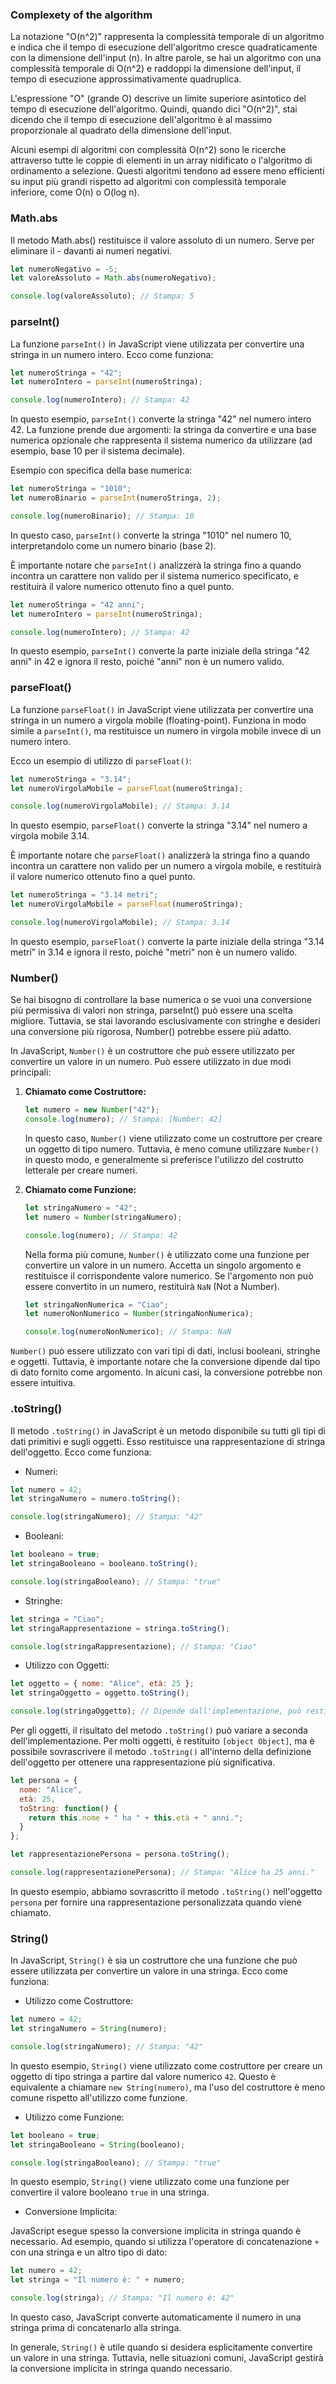 ### Complexety of the algorithm
La notazione "O(n^2)" rappresenta la complessità temporale di un algoritmo e indica che il tempo di esecuzione dell'algoritmo cresce quadraticamente con la dimensione dell'input (n). In altre parole, se hai un algoritmo con una complessità temporale di O(n^2) e raddoppi la dimensione dell'input, il tempo di esecuzione approssimativamente quadruplica.

L'espressione "O" (grande O) descrive un limite superiore asintotico del tempo di esecuzione dell'algoritmo. Quindi, quando dici "O(n^2)", stai dicendo che il tempo di esecuzione dell'algoritmo è al massimo proporzionale al quadrato della dimensione dell'input.

Alcuni esempi di algoritmi con complessità O(n^2) sono le ricerche attraverso tutte le coppie di elementi in un array nidificato o l'algoritmo di ordinamento a selezione. Questi algoritmi tendono ad essere meno efficienti su input più grandi rispetto ad algoritmi con complessità temporale inferiore, come O(n) o O(log n).

### Math.abs
Il metodo Math.abs() restituisce il valore assoluto di un numero. Serve per eliminare il - davanti ai numeri negativi.

```javascript
let numeroNegativo = -5;
let valoreAssoluto = Math.abs(numeroNegativo);

console.log(valoreAssoluto); // Stampa: 5
```

### parseInt()
La funzione `parseInt()` in JavaScript viene utilizzata per convertire una stringa in un numero intero. Ecco come funziona:

```javascript
let numeroStringa = "42";
let numeroIntero = parseInt(numeroStringa);

console.log(numeroIntero); // Stampa: 42
```

In questo esempio, `parseInt()` converte la stringa "42" nel numero intero 42. La funzione prende due argomenti: la stringa da convertire e una base numerica opzionale che rappresenta il sistema numerico da utilizzare (ad esempio, base 10 per il sistema decimale).

Esempio con specifica della base numerica:

```javascript
let numeroStringa = "1010";
let numeroBinario = parseInt(numeroStringa, 2);

console.log(numeroBinario); // Stampa: 10
```

In questo caso, `parseInt()` converte la stringa "1010" nel numero 10, interpretandolo come un numero binario (base 2).

È importante notare che `parseInt()` analizzerà la stringa fino a quando incontra un carattere non valido per il sistema numerico specificato, e restituirà il valore numerico ottenuto fino a quel punto.

```javascript
let numeroStringa = "42 anni";
let numeroIntero = parseInt(numeroStringa);

console.log(numeroIntero); // Stampa: 42
```

In questo esempio, `parseInt()` converte la parte iniziale della stringa "42 anni" in 42 e ignora il resto, poiché "anni" non è un numero valido.

### parseFloat()
La funzione `parseFloat()` in JavaScript viene utilizzata per convertire una stringa in un numero a virgola mobile (floating-point). Funziona in modo simile a `parseInt()`, ma restituisce un numero in virgola mobile invece di un numero intero.

Ecco un esempio di utilizzo di `parseFloat()`:

```javascript
let numeroStringa = "3.14";
let numeroVirgolaMobile = parseFloat(numeroStringa);

console.log(numeroVirgolaMobile); // Stampa: 3.14
```

In questo esempio, `parseFloat()` converte la stringa "3.14" nel numero a virgola mobile 3.14.

È importante notare che `parseFloat()` analizzerà la stringa fino a quando incontra un carattere non valido per un numero a virgola mobile, e restituirà il valore numerico ottenuto fino a quel punto.

```javascript
let numeroStringa = "3.14 metri";
let numeroVirgolaMobile = parseFloat(numeroStringa);

console.log(numeroVirgolaMobile); // Stampa: 3.14
```

In questo esempio, `parseFloat()` converte la parte iniziale della stringa "3.14 metri" in 3.14 e ignora il resto, poiché "metri" non è un numero valido.

### Number()
Se hai bisogno di controllare la base numerica o se vuoi una conversione più permissiva di valori non stringa, parseInt() può essere una scelta migliore. Tuttavia, se stai lavorando esclusivamente con stringhe e desideri una conversione più rigorosa, Number() potrebbe essere più adatto.

In JavaScript, `Number()` è un costruttore che può essere utilizzato per convertire un valore in un numero. Può essere utilizzato in due modi principali:

1. **Chiamato come Costruttore:**

   ```javascript
   let numero = new Number("42");
   console.log(numero); // Stampa: [Number: 42]
   ```

   In questo caso, `Number()` viene utilizzato come un costruttore per creare un oggetto di tipo numero. Tuttavia, è meno comune utilizzare `Number()` in questo modo, e generalmente si preferisce l'utilizzo del costrutto letterale per creare numeri.

2. **Chiamato come Funzione:**

   ```javascript
   let stringaNumero = "42";
   let numero = Number(stringaNumero);

   console.log(numero); // Stampa: 42
   ```

   Nella forma più comune, `Number()` è utilizzato come una funzione per convertire un valore in un numero. Accetta un singolo argomento e restituisce il corrispondente valore numerico. Se l'argomento non può essere convertito in un numero, restituirà `NaN` (Not a Number).

   ```javascript
   let stringaNonNumerica = "Ciao";
   let numeroNonNumerico = Number(stringaNonNumerica);

   console.log(numeroNonNumerico); // Stampa: NaN
   ```

`Number()` può essere utilizzato con vari tipi di dati, inclusi booleani, stringhe e oggetti. Tuttavia, è importante notare che la conversione dipende dal tipo di dato fornito come argomento. In alcuni casi, la conversione potrebbe non essere intuitiva.

### .toString()
Il metodo `.toString()` in JavaScript è un metodo disponibile su tutti gli tipi di dati primitivi e sugli oggetti. Esso restituisce una rappresentazione di stringa dell'oggetto. Ecco come funziona:

- Numeri:

```javascript
let numero = 42;
let stringaNumero = numero.toString();

console.log(stringaNumero); // Stampa: "42"
```

- Booleani:

```javascript
let booleano = true;
let stringaBooleano = booleano.toString();

console.log(stringaBooleano); // Stampa: "true"
```

- Stringhe:

```javascript
let stringa = "Ciao";
let stringaRappresentazione = stringa.toString();

console.log(stringaRappresentazione); // Stampa: "Ciao"
```

- Utilizzo con Oggetti:

```javascript
let oggetto = { nome: "Alice", età: 25 };
let stringaOggetto = oggetto.toString();

console.log(stringaOggetto); // Dipende dall'implementazione, può restituire "[object Object]"
```

Per gli oggetti, il risultato del metodo `.toString()` può variare a seconda dell'implementazione. Per molti oggetti, è restituito `[object Object]`, ma è possibile sovrascrivere il metodo `.toString()` all'interno della definizione dell'oggetto per ottenere una rappresentazione più significativa.

```javascript
let persona = {
  nome: "Alice",
  età: 25,
  toString: function() {
    return this.nome + " ha " + this.età + " anni.";
  }
};

let rappresentazionePersona = persona.toString();

console.log(rappresentazionePersona); // Stampa: "Alice ha 25 anni."
```

In questo esempio, abbiamo sovrascritto il metodo `.toString()` nell'oggetto `persona` per fornire una rappresentazione personalizzata quando viene chiamato.

### String()
In JavaScript, `String()` è sia un costruttore che una funzione che può essere utilizzata per convertire un valore in una stringa. Ecco come funziona:

- Utilizzo come Costruttore:

```javascript
let numero = 42;
let stringaNumero = String(numero);

console.log(stringaNumero); // Stampa: "42"
```

In questo esempio, `String()` viene utilizzato come costruttore per creare un oggetto di tipo stringa a partire dal valore numerico `42`. Questo è equivalente a chiamare `new String(numero)`, ma l'uso del costruttore è meno comune rispetto all'utilizzo come funzione.

- Utilizzo come Funzione:

```javascript
let booleano = true;
let stringaBooleano = String(booleano);

console.log(stringaBooleano); // Stampa: "true"
```

In questo esempio, `String()` viene utilizzato come una funzione per convertire il valore booleano `true` in una stringa.

- Conversione Implicita:

JavaScript esegue spesso la conversione implicita in stringa quando è necessario. Ad esempio, quando si utilizza l'operatore di concatenazione `+` con una stringa e un altro tipo di dato:

```javascript
let numero = 42;
let stringa = "Il numero è: " + numero;

console.log(stringa); // Stampa: "Il numero è: 42"
```

In questo caso, JavaScript converte automaticamente il numero in una stringa prima di concatenarlo alla stringa.

In generale, `String()` è utile quando si desidera esplicitamente convertire un valore in una stringa. Tuttavia, nelle situazioni comuni, JavaScript gestirà la conversione implicita in stringa quando necessario.